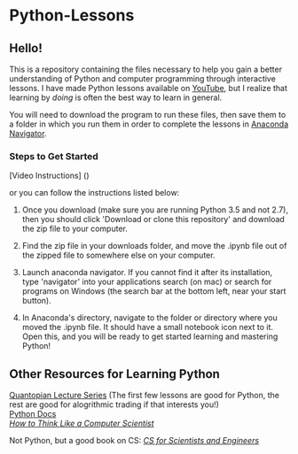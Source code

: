 # Python-Lessons

## Hello! 

This is a repository containing the files necessary to help you gain a better understanding of Python and computer programming through interactive lessons. I have made Python lessons available on [YouTube](https://www.youtube.com/channel/UCCX8LYbO8WgS-kisv55CKPg/featured), but I realize that learning by <em>doing</em> is often the best way to learn in general.  

You will need to download the program to run these files, then save them to a folder in which you run them in order to complete the lessons in [Anaconda Navigator](https://www.continuum.io/downloads).

### Steps to Get Started    

[Video Instructions] ()

or you can follow the instructions listed below:  

1. Once you download (make sure you are running Python 3.5 and not 2.7), then you should click 'Download or clone this repository' and download the zip file to your computer.

2. Find the zip file in your downloads folder, and move the .ipynb file out of the zipped file to somewhere else on your computer.

3. Launch anaconda navigator. If you cannot find it after its installation, type 'navigator' into your applications search (on mac) or search for programs on Windows (the search bar at the bottom left, near your start button).

4. In Anaconda's directory, navigate to the folder or directory where you moved the .ipynb file. It should have a small notebook icon next to it. Open this, and you will be ready to get started learning and mastering Python!

## Other Resources for Learning Python
[Quantopian Lecture Series](https://www.quantopian.com/lectures#Introduction-to-Python) (The first few lessons are good for Python, the rest are good for alogrithmic trading if that interests you!)  
[Python Docs](https://docs.python.org/3/)  
[<em>How to Think Like a Computer Scientist</em>](http://www.greenteapress.com/thinkpython/thinkCSpy.pdf)

Not Python, but a good book on CS:
[<em>CS for Scientists and Engineers</em>](https://www.cs.hmc.edu/twiki/pub/CS5/WebHome/cs5book.pdf)
